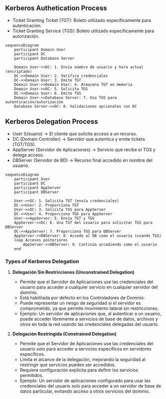 ## **Kerberos Authetication Process**

- Ticket Granting Ticket (TGT): Boleto utilizado específicamente para autenticación.
- Ticket Granting Service (TGS): Boleto utilizado específicamente para autorización.

```mermaid
sequenceDiagram
    participant Domain User
    participant DC
    participant Database Server

    Domain User->>DC: 1. Envía nombre de usuario y hora actual (encriptado)
    DC->>Domain User: 2. Verifica credenciales
    DC->>Domain User: 3. Emite TGT
    Domain User->>Domain User: 4. Almacena TGT en memoria
    Domain User->>DC: 5. Solicita TGS
    DC->>Domain User: 6. Emite TGS
    Domain User->>Database Server: 7. Usa TGS para autenticación/autorización
    Database Server->>DC: 8. Validaciones opcionales con DC
```

## **Kerberos Delegation Process**

- User (Usuario) → El cliente que solicita acceso a un recurso.
- DC (Domain Controller) → Servidor que autentica y emite tickets (TGT/TGS).
- AppServer (Servidor de Aplicaciones) → Servicio que recibe el TGS y delega acceso.
- DBServer (Servidor de BD) → Recurso final accedido en nombre del usuario.

```mermaid
sequenceDiagram
    participant User
    participant DC
    participant AppServer
    participant DBServer

    User->>DC: 1. Solicita TGT (envía credenciales)
    DC->>User: 2. Proporciona TGT
    User->>DC: 3. Solicita TGS para AppServer
    DC->>User: 4. Proporciona TGS para AppServer
    User->>AppServer: 5. Envía TGT y TGS
    AppServer->>DC: 6. Usa TGT del usuario para solicitar TGS para DBServer
    DC->>AppServer: 7. Proporciona TGS para DBServer
    AppServer->>DBServer: 8. Accede al DB como el usuario (usando TGS)
    loop Accesos posteriores
        AppServer->>DBServer: 9. Continúa accediendo como el usuario
    end
```

### **Types of Kerberos Delegation**

1. **Delegación Sin Restricciones (Unconstrained Delegation)**
   - Permite que el Servidor de Aplicaciones use las credenciales del usuario para acceder a cualquier servicio en cualquier servidor del dominio.
   - Está habilitada por defecto en los Controladores de Dominio.
   - Puede representar un riesgo de seguridad si el servidor es comprometido, ya que permite movimiento lateral sin restricciones.
   - Ejemplo: Un servidor de aplicaciones que, al autenticar a un usuario, puede acceder libremente a servicios de base de datos, archivos y otros en toda la red usando las credenciales delegadas del usuario.

2. **Delegación Restringida (Constrained Delegation)**
   - Permite que el Servidor de Aplicaciones use las credenciales del usuario solo para acceder a servicios específicos en servidores específicos.
   - Limita el alcance de la delegación, mejorando la seguridad al restringir qué servicios pueden ser accedidos.
   - Requiere configuración explícita para definir los servicios permitidos.
   - Ejemplo: Un servidor de aplicaciones configurado para usar las credenciales del usuario solo para acceder a un servidor de base de datos particular, evitando acceso a otros servicios del dominio.

